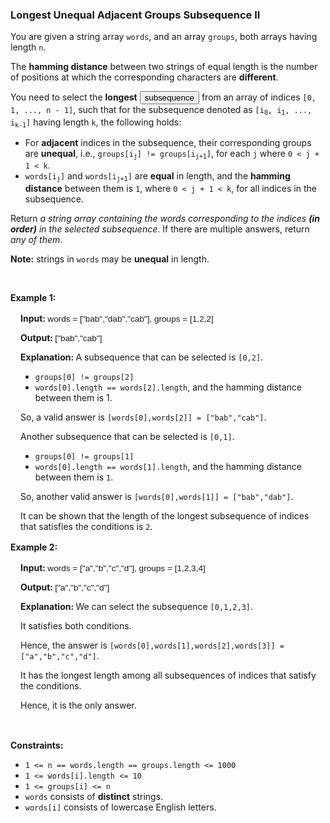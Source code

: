
<h3>Longest Unequal Adjacent Groups Subsequence II</h3>
<div><p>You are given a string array <code>words</code>, and an array <code>groups</code>, both arrays having length <code>n</code>.</p>
<p>The <strong>hamming distance</strong> between two strings of equal length is the number of positions at which the corresponding characters are <strong>different</strong>.</p>
<p>You need to select the <strong>longest</strong> <span class="cursor-pointer relative text-dark-blue-s text-sm" data-keyword="subsequence-array"><button aria-controls="radix-:rie:" aria-expanded="false" aria-haspopup="dialog" class="" data-state="closed" type="button">subsequence</button></span> from an array of indices <code>[0, 1, ..., n - 1]</code>, such that for the subsequence denoted as <code>[i<sub>0</sub>, i<sub>1</sub>, ..., i<sub>k-1</sub>]</code> having length <code>k</code>, the following holds:</p>
<ul>
<li>For <strong>adjacent</strong> indices in the subsequence, their corresponding groups are <strong>unequal</strong>, i.e., <code>groups[i<sub>j</sub>] != groups[i<sub>j+1</sub>]</code>, for each <code>j</code> where <code>0 &lt; j + 1 &lt; k</code>.</li>
<li><code>words[i<sub>j</sub>]</code> and <code>words[i<sub>j+1</sub>]</code> are <strong>equal</strong> in length, and the <strong>hamming distance</strong> between them is <code>1</code>, where <code>0 &lt; j + 1 &lt; k</code>, for all indices in the subsequence.</li>
</ul>
<p>Return <em>a string array containing the words corresponding to the indices <strong>(in order)</strong> in the selected subsequence</em>. If there are multiple answers, return <em>any of them</em>.</p>
<p><strong>Note:</strong> strings in <code>words</code> may be <strong>unequal</strong> in length.</p>
<p> </p>
<p><strong>Example 1:</strong></p>
<div class="example-block" style="border-color: var(--border-tertiary); border-left-width: 2px; color: var(--text-secondary); font-size: 0.875rem; margin-bottom: 1rem; margin-top: 1rem; overflow: visible; padding-left: 1rem;">
<p><strong>Input: </strong><span class="example-io" style="font-family: Menlo, sans-serif; font-size: 0.85rem;">words = ["bab","dab","cab"], groups = [1,2,2]</span></p>
<p><strong>Output: </strong><span class="example-io" style="font-family: Menlo, sans-serif; font-size: 0.85rem;">["bab","cab"]</span></p>
<p><strong>Explanation: </strong>A subsequence that can be selected is <code>[0,2]</code>.</p>
<ul>
<li><code>groups[0] != groups[2]</code></li>
<li><code>words[0].length == words[2].length</code>, and the hamming distance between them is 1.</li>
</ul>
<p>So, a valid answer is <code>[words[0],words[2]] = ["bab","cab"]</code>.</p>
<p>Another subsequence that can be selected is <code>[0,1]</code>.</p>
<ul>
<li><code>groups[0] != groups[1]</code></li>
<li><code>words[0].length == words[1].length</code>, and the hamming distance between them is <code>1</code>.</li>
</ul>
<p>So, another valid answer is <code>[words[0],words[1]] = ["bab","dab"]</code>.</p>
<p>It can be shown that the length of the longest subsequence of indices that satisfies the conditions is <code>2</code>.</p>
</div>
<p><strong>Example 2:</strong></p>
<div class="example-block" style="border-color: var(--border-tertiary); border-left-width: 2px; color: var(--text-secondary); font-size: 0.875rem; margin-bottom: 1rem; margin-top: 1rem; overflow: visible; padding-left: 1rem;">
<p><strong>Input: </strong><span class="example-io" style="font-family: Menlo, sans-serif; font-size: 0.85rem;">words = ["a","b","c","d"], groups = [1,2,3,4]</span></p>
<p><strong>Output: </strong><span class="example-io" style="font-family: Menlo, sans-serif; font-size: 0.85rem;">["a","b","c","d"]</span></p>
<p><strong>Explanation: </strong>We can select the subsequence <code>[0,1,2,3]</code>.</p>
<p>It satisfies both conditions.</p>
<p>Hence, the answer is <code>[words[0],words[1],words[2],words[3]] = ["a","b","c","d"]</code>.</p>
<p>It has the longest length among all subsequences of indices that satisfy the conditions.</p>
<p>Hence, it is the only answer.</p>
</div>
<p> </p>
<p><strong>Constraints:</strong></p>
<ul>
<li><code>1 &lt;= n == words.length == groups.length &lt;= 1000</code></li>
<li><code>1 &lt;= words[i].length &lt;= 10</code></li>
<li><code>1 &lt;= groups[i] &lt;= n</code></li>
<li><code>words</code> consists of <strong>distinct</strong> strings.</li>
<li><code>words[i]</code> consists of lowercase English letters.</li>
</ul>
</div>
